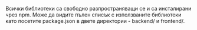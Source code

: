 Всички библиотеки са свободно разпространяващи се и са инсталирани чрез npm. 
Може да видите пълен списък с използваните библиотеки като посетите package.json в двете директории - backend/ и frontend/.
